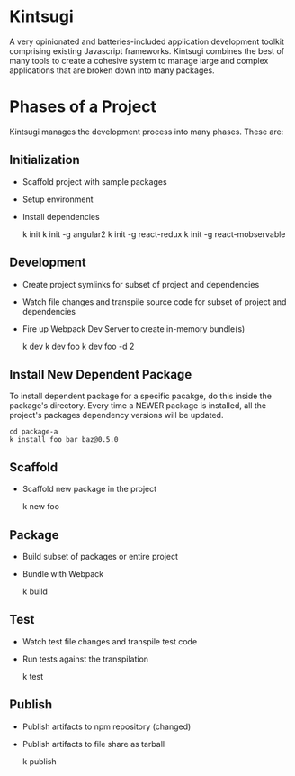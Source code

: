 # Kintsugi
A very opinionated and batteries-included application development toolkit comprising existing Javascript frameworks. Kintsugi combines the best of many tools to create a cohesive system to manage large and complex applications that are broken down into many packages.

# Phases of a Project
Kintsugi manages the development process into many phases. These are:

## Initialization
* Scaffold project with sample packages
* Setup environment
* Install dependencies

	k init
	k init -g angular2
	k init -g react-redux
	k init -g react-mobservable

## Development
* Create project symlinks for subset of project and dependencies
* Watch file changes and transpile source code for subset of project and dependencies
* Fire up Webpack Dev Server to create in-memory bundle(s)

	k dev
	k dev foo
	k dev foo -d 2
	
## Install New Dependent Package

To install dependent package for a specific pacakge, do this inside the package's directory. Every time a NEWER package is installed, all the project's packages dependency versions will be updated.

	cd package-a
	k install foo bar baz@0.5.0

## Scaffold
* Scaffold new package in the project

	k new foo

## Package
* Build subset of packages or entire project
* Bundle with Webpack

	k build

## Test
* Watch test file changes and transpile test code
* Run tests against the transpilation

	k test

## Publish
* Publish artifacts to npm repository (changed)
* Publish artifacts to file share as tarball

	k publish